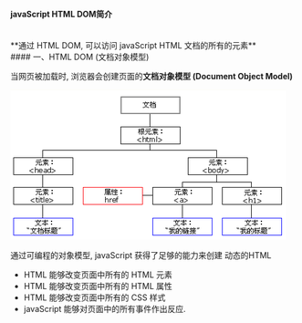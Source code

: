 #### javaScript HTML DOM简介


<br>
**通过 HTML DOM, 可以访问 javaScript HTML 文档的所有的元素**


<br>
#### 一、HTML DOM (文档对象模型)

当网页被加载时, 浏览器会创建页面的**文档对象模型 (Document Object Model)**


![** HTML DOM 模型被构造为对象树**](/assets/Snip20190116_11.png)

通过可编程的对象模型, javaScript 获得了足够的能力来创建 动态的HTML

- HTML 能够改变页面中所有的 HTML 元素
- HTML 能够改变页面中所有的 HTML 属性
- HTML 能够改变页面中所有的 CSS 样式
- javaScript 能够对页面中的所有事件作出反应.

